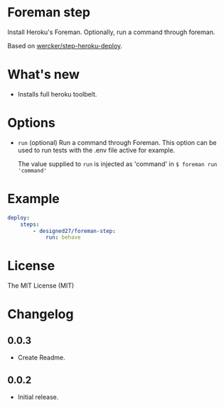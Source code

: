 # Foreman step

Install Heroku's Foreman. Optionally, run a command through foreman.

Based on [wercker/step-heroku-deploy](https://github.com/wercker/step-heroku-deploy).


# What's new

- Installs full heroku toolbelt.

# Options

*  `run` (optional) Run a command through Foreman. This option can be used to run tests with the .env file active for example.
   
   The value supplied to `run` is injected as 'command' in `$ foreman run 'command'` 

# Example

``` yaml
deploy:
    steps:
        - designed27/foreman-step:
            run: behave
```

# License

The MIT License (MIT)

# Changelog

## 0.0.3

* Create Readme.

## 0.0.2

* Initial release.
